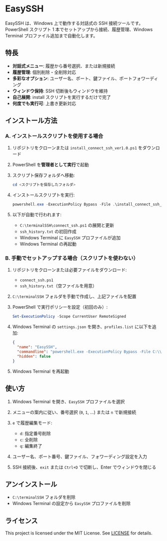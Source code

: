 # EasySSH

EasySSH は、Windows 上で動作する対話式の SSH 接続ツールです。
PowerShell スクリプト 1 本でセットアップから接続、履歴管理、Windows Terminal プロファイル追加まで自動化します。

## 特長

* **対話式メニュー**: 履歴から番号選択、または新規接続
* **履歴管理**: 個別削除・全削除対応
* **多彩なオプション**: ユーザー名、ポート、鍵ファイル、ポートフォワーディング
* **ウィンドウ保持**: SSH 切断後もウィンドウを維持
* **自己展開**: install スクリプトを実行するだけで完了
* **何度でも実行可**: 上書き更新対応

## インストール方法

### A. インストールスクリプトを使用する場合

1. リポジトリをクローンまたは `install_connect_ssh_ver1.0.ps1` をダウンロード
2. PowerShell を**管理者として実行**で起動
3. スクリプト保存フォルダへ移動:

   ```powershell
   cd <スクリプトを保存したフォルダ>
   ```
4. インストールスクリプトを実行:

   ```powershell
   powershell.exe -ExecutionPolicy Bypass -File .\install_connect_ssh_ver1.0.ps1
   ```
5. 以下が自動で行われます:

   * `C:\terminalSSH\connect_ssh.ps1` の展開と更新
   * `ssh_history.txt` の初回作成
   * Windows Terminal に `EasySSH` プロファイルが追加
   * Windows Terminal の再起動

### B. 手動でセットアップする場合（スクリプトを使わない）

1. リポジトリをクローンまたは必要ファイルをダウンロード:

   * `connect_ssh.ps1`
   * `ssh_history.txt`（空ファイルを用意）
2. `C:\terminalSSH` フォルダを手動で作成し、上記ファイルを配置
3. PowerShell で実行ポリシーを設定（初回のみ）:

   ```powershell
   Set-ExecutionPolicy -Scope CurrentUser RemoteSigned
   ```
4. Windows Terminal の `settings.json` を開き、`profiles.list` に以下を追加:

   ```json
   {
     "name": "EasySSH",
     "commandline": "powershell.exe -ExecutionPolicy Bypass -File C:\\terminalSSH\\connect_ssh.ps1",
     "hidden": false
   }
   ```
5. Windows Terminal を再起動

## 使い方

1. Windows Terminal を開き、`EasySSH` プロファイルを選択
2. メニューの案内に従い、番号選択 (`0`, `1`, ...) または `n` で新規接続
3. `e` で履歴編集モード:

   * `d`: 指定番号削除
   * `c`: 全削除
   * `q`: 編集終了
4. ユーザー名、ポート番号、鍵ファイル、フォワーディング設定を入力
5. SSH 接続後、`exit` または `Ctrl+D` で切断し、Enter でウィンドウを閉じる

## アンインストール

* `C:\terminalSSH` フォルダを削除
* Windows Terminal の設定から `EasySSH` プロファイルを削除

## ライセンス

This project is licensed under the MIT License. See [LICENSE](LICENSE) for details.
